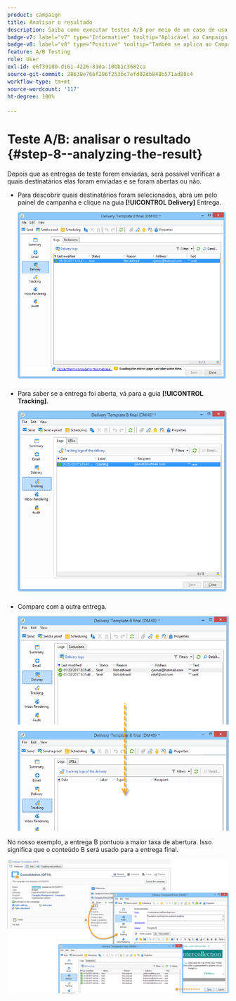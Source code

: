 ```yaml
---
product: campaign
title: Analisar o resultado
description: Saiba como executar testes A/B por meio de um caso de uso dedicado
badge-v7: label="v7" type="Informative" tooltip="Aplicável ao Campaign Classic v7"
badge-v8: label="v8" type="Positive" tooltip="Também se aplica ao Campaign v8"
feature: A/B Testing
role: User
exl-id: e6f39180-d161-4226-810a-10bb1c3682ca
source-git-commit: 28638e76bf286f253bc7efd02db848b571ad88c4
workflow-type: tm+mt
source-wordcount: '117'
ht-degree: 100%

---
```


# Teste A/B: analisar o resultado {#step-8--analyzing-the-result}

Depois que as entregas de teste forem enviadas, será possível verificar a quais destinatários elas foram enviadas e se foram abertas ou não.

* Para descobrir quais destinatários foram selecionados, abra um pelo painel de campanha e clique na guia **[!UICONTROL Delivery]** Entrega.

  ![](assets/use_case_abtesting_analysis_001.png)

* Para saber se a entrega foi aberta, vá para a guia **[!UICONTROL Tracking]**.

  ![](assets/use_case_abtesting_analysis_002.png)

* Compare com a outra entrega.

  ![](assets/use_case_abtesting_analysis_003.png)

No nosso exemplo, a entrega B pontuou a maior taxa de abertura. Isso significa que o conteúdo B será usado para a entrega final.

![](assets/use_case_abtesting_analysis_004.png)

